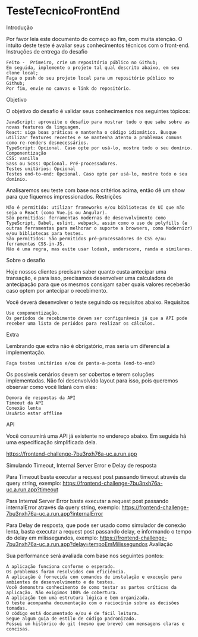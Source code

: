 # TesteTecnicoFrontEnd

Introdução

Por favor leia este documento do começo ao fim, com muita atenção. O intuito deste teste é avaliar seus conhecimentos técnicos com o front-end.
Instruções de entrega do desafio

    Feito -  Primeiro, crie um repositório público no Github;
    Em seguida, implemente o projeto tal qual descrito abaixo, em seu clone local;
    Faça o push do seu projeto local para um repositório público no Github;
    Por fim, envie no canvas o link do repositório.

Objetivo

O objetivo do desafio é validar seus conhecimentos nos seguintes tópicos:

    JavaScript: aproveite o desafio para mostrar tudo o que sabe sobre as novas features da linguagem.
    React: siga boas práticas e mantenha o código idiomático. Busque utilizar features recentes e se mantenha atento a problemas comuns como re-renders desnecessários.
    TypeScript: Opcional. Caso opte por usá-lo, mostre todo o seu domínio.
    Componentização
    CSS: vanilla
    Sass ou Scss: Opcional. Pré-processadores.
    Testes unitários: Opcional
    Testes end-to-end: Opcional. Caso opte por usá-lo, mostre todo o seu domínio.

Analisaremos seu teste com base nos critérios acima, então dê um show para que fiquemos impressionados.
Restrições

    Não é permitido: utilizar frameworks e/ou bibliotecas de UI que não seja o React (como Vue.js ou Angular).
    São permitidas: ferramentas modernas de desenvolvimento como TypeScript, Babel, eslint, webpack, assim como o uso de polyfills (e outras ferramentas para melhorar o suporte a browsers, como Modernizr) e/ou bibliotecas para testes.
    São permitidos: São permitidos pré-processadores de CSS e/ou ferramentas CSS-in-JS.
    Não é uma regra, mas evite usar lodash, underscore, ramda e similares.

Sobre o desafio

Hoje nossos clientes precisam saber quanto custa antecipar uma transação, e para isso, precisamos desenvolver uma calculadora de antecipação para que os mesmos consigam saber quais valores receberão caso optem por antecipar o recebimento.

Você deverá desenvolver o teste seguindo os requisitos abaixo.
Requisitos

    Use componentização.
    Os períodos de recebimento devem ser configuráveis já que a API pode receber uma lista de periódos para realizar os cálculos.

Extra

Lembrando que extra não é obrigatório, mas seria um diferencial a implementação.

    Faça testes unitários e/ou de ponta-a-ponta (end-to-end)

Os possíveis cenários devem ser cobertos e terem soluções implementadas. Não foi desenvolvido layout para isso, pois queremos observar como você lidará com eles:

    Demora de respostas da API
    Timeout da API
    Conexão lenta
    Usuário estar offline

API

Você consumirá uma API já existente no endereço abaixo. Em seguida há uma especificação simplificada dela.

https://frontend-challenge-7bu3nxh76a-uc.a.run.app 

Simulando Timeout, Internal Server Error e Delay de resposta

Para Timeout basta executar a request post passando timeout através da query string, exemplo: https://frontend-challenge-7bu3nxh76a-uc.a.run.app?timeout

Para Internal Server Error basta executar a request post passando internalError através da query string, exemplo: https://frontend-challenge-7bu3nxh76a-uc.a.run.app?internalError

Para Delay de resposta, que pode ser usado como simulador de conexão lenta, basta executar a request post passando delay, e informando o tempo do delay em milissegundos, exemplo: https://frontend-challenge-7bu3nxh76a-uc.a.run.app?delay=tempoEmMilissegundos
Avaliação

Sua performance será avaliada com base nos seguintes pontos:

    A aplicação funciona conforme o esperado.
    Os problemas foram resolvidos com eficiência.
    A aplicação é fornecida com comandos de instalação e execução para ambientes de desenvolvimento e de testes.
    Você demonstra conhecimento de como testar as partes críticas da aplicação. Não exigimos 100% de cobertura.
    A aplicação tem uma estrutura lógica e bem organizada.
    O teste acompanha documentação com o raciocínio sobre as decisões tomadas.
    O código está documentado e/ou é de fácil leitura.
    Segue algum guia de estilo de código padronizado.
    Possui um histórico do git (mesmo que breve) com mensagens claras e concisas.
